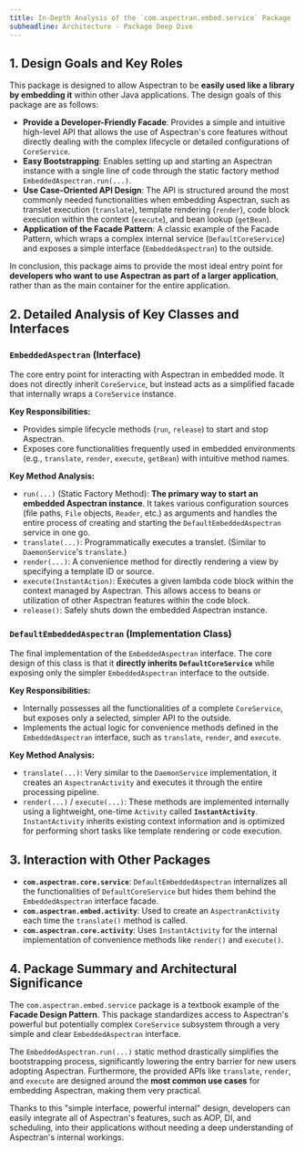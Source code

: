 ```yaml
---
title: In-Depth Analysis of the `com.aspectran.embed.service` Package
subheadline: Architecture - Package Deep Dive
---
```


## 1. Design Goals and Key Roles

This package is designed to allow Aspectran to be **easily used like a library by embedding it** within other Java applications. The design goals of this package are as follows:

-   **Provide a Developer-Friendly Facade**: Provides a simple and intuitive high-level API that allows the use of Aspectran's core features without directly dealing with the complex lifecycle or detailed configurations of `CoreService`.
-   **Easy Bootstrapping**: Enables setting up and starting an Aspectran instance with a single line of code through the static factory method `EmbeddedAspectran.run(...)`.
-   **Use Case-Oriented API Design**: The API is structured around the most commonly needed functionalities when embedding Aspectran, such as translet execution (`translate`), template rendering (`render`), code block execution within the context (`execute`), and bean lookup (`getBean`).
-   **Application of the Facade Pattern**: A classic example of the Facade Pattern, which wraps a complex internal service (`DefaultCoreService`) and exposes a simple interface (`EmbeddedAspectran`) to the outside.

In conclusion, this package aims to provide the most ideal entry point for **developers who want to use Aspectran as part of a larger application**, rather than as the main container for the entire application.

## 2. Detailed Analysis of Key Classes and Interfaces

### `EmbeddedAspectran` (Interface)

The core entry point for interacting with Aspectran in embedded mode. It does not directly inherit `CoreService`, but instead acts as a simplified facade that internally wraps a `CoreService` instance.

**Key Responsibilities:**
-   Provides simple lifecycle methods (`run`, `release`) to start and stop Aspectran.
-   Exposes core functionalities frequently used in embedded environments (e.g., `translate`, `render`, `execute`, `getBean`) with intuitive method names.

**Key Method Analysis:**
-   `run(...)` (Static Factory Method): **The primary way to start an embedded Aspectran instance**. It takes various configuration sources (file paths, `File` objects, `Reader`, etc.) as arguments and handles the entire process of creating and starting the `DefaultEmbeddedAspectran` service in one go.
-   `translate(...)`: Programmatically executes a translet. (Similar to `DaemonService`'s `translate`.)
-   `render(...)`: A convenience method for directly rendering a view by specifying a template ID or source.
-   `execute(InstantAction)`: Executes a given lambda code block within the context managed by Aspectran. This allows access to beans or utilization of other Aspectran features within the code block.
-   `release()`: Safely shuts down the embedded Aspectran instance.

### `DefaultEmbeddedAspectran` (Implementation Class)

The final implementation of the `EmbeddedAspectran` interface. The core design of this class is that it **directly inherits `DefaultCoreService`** while exposing only the simpler `EmbeddedAspectran` interface to the outside.

**Key Responsibilities:**
-   Internally possesses all the functionalities of a complete `CoreService`, but exposes only a selected, simpler API to the outside.
-   Implements the actual logic for convenience methods defined in the `EmbeddedAspectran` interface, such as `translate`, `render`, and `execute`.

**Key Method Analysis:**
-   `translate(...)`: Very similar to the `DaemonService` implementation, it creates an `AspectranActivity` and executes it through the entire processing pipeline.
-   `render(...)` / `execute(...)`: These methods are implemented internally using a lightweight, one-time `Activity` called **`InstantActivity`**. `InstantActivity` inherits existing context information and is optimized for performing short tasks like template rendering or code execution.

## 3. Interaction with Other Packages

-   **`com.aspectran.core.service`**: `DefaultEmbeddedAspectran` internalizes all the functionalities of `DefaultCoreService` but hides them behind the `EmbeddedAspectran` interface facade.
-   **`com.aspectran.embed.activity`**: Used to create an `AspectranActivity` each time the `translate()` method is called.
-   **`com.aspectran.core.activity`**: Uses `InstantActivity` for the internal implementation of convenience methods like `render()` and `execute()`.

## 4. Package Summary and Architectural Significance

The `com.aspectran.embed.service` package is a textbook example of the **Facade Design Pattern**. This package standardizes access to Aspectran's powerful but potentially complex `CoreService` subsystem through a very simple and clear `EmbeddedAspectran` interface.

The `EmbeddedAspectran.run(...)` static method drastically simplifies the bootstrapping process, significantly lowering the entry barrier for new users adopting Aspectran. Furthermore, the provided APIs like `translate`, `render`, and `execute` are designed around the **most common use cases** for embedding Aspectran, making them very practical.

Thanks to this "simple interface, powerful internal" design, developers can easily integrate all of Aspectran's features, such as AOP, DI, and scheduling, into their applications without needing a deep understanding of Aspectran's internal workings.
